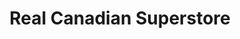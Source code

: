 ---
title: "Real Canadian Superstore"
url: /whitehorse/real-canadian-superstore/
shop: supermarket
---